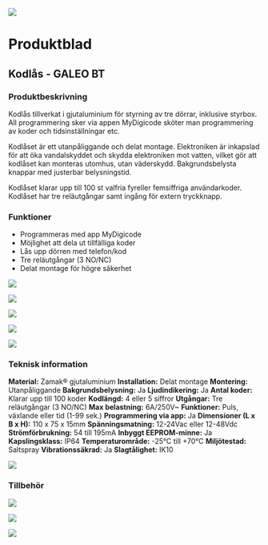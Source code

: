 ![](_page_0_Picture_0.jpeg)

# **Produktblad**

## **Kodlås - GALEO BT**

### **Produktbeskrivning**

Kodlås tillverkat i gjutaluminium för styrning av tre dörrar, inklusive styrbox. All programmering sker via appen MyDigicode sköter man programmering av koder och tidsinställningar etc.

Kodlåset är ett utanpåliggande och delat montage. Elektroniken är inkapslad för att öka vandalskyddet och skydda elektroniken mot vatten, vilket gör att kodlåset kan monteras utomhus, utan väderskydd. Bakgrundsbelysta knappar med justerbar belysningstid.

Kodlåset klarar upp till 100 st valfria fyreller femsiffriga användarkoder. Kodlåset har tre reläutgångar samt ingång för extern tryckknapp.

### **Funktioner**

- Programmeras med app MyDigicode
- Möjlighet att dela ut tillfälliga koder
- Lås upp dörren med telefon/kod
- Tre reläutgångar (3 NO/NC)
- Delat montage för högre säkerhet

![](_page_0_Picture_13.jpeg)

![](_page_0_Picture_14.jpeg)

![](_page_0_Picture_15.jpeg)

![](_page_0_Picture_18.jpeg)

![](_page_1_Picture_0.jpeg)

### **Teknisk information**

**Material:** Zamak® gjutaluminium **Installation:** Delat montage **Montering:** Utanpåliggande **Bakgrundsbelysning:** Ja **Ljudindikering:** Ja **Antal koder:** Klarar upp till 100 koder **Kodlängd:** 4 eller 5 siffror **Utgångar:** Tre reläutgångar (3 NO/NC) **Max belastning:** 6A/250V~ **Funktioner:** Puls, växlande eller tid (1-99 sek.) **Programmering via app:** Ja **Dimensioner (L x B x H):** 110 x 75 x 15mm **Spänningsmatning:** 12-24Vac eller 12-48Vdc **Strömförbrukning:** 54 till 195mA **Inbyggt EEPROM-minne:** Ja **Kapslingsklass:** IP64 **Temperaturområde:** -25°C till +70°C **Miljötestad:** Saltspray **Vibrationssäkrad:** Ja **Slagtålighet:** IK10

![](_page_1_Picture_3.jpeg)

### **Tillbehör**

![](_page_1_Picture_5.jpeg)

![](_page_1_Figure_6.jpeg)

![](_page_1_Picture_9.jpeg)